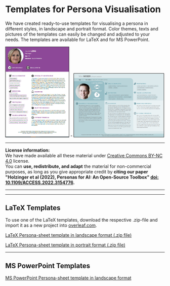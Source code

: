 
# Templates for Persona Visualisation

We have created ready-to-use templates for visualising a persona in different styles, in landscape and portrait format. Color themes, texts and pictures of the templates can easily be changed and adjusted to your needs. 
The templates are available for LaTeX and for MS PowerPoint.

<img src="https://github.com/human-centered-ai-lab/PERSONAS/blob/main/Developing_Personas_For_AI-Step-By-Step/images/persona-pathologist1.png" alt="example persona sheet in portrait format" width="200" border="1px solid #555"> - 
<img src=https://github.com/human-centered-ai-lab/PERSONAS/blob/main/Developing_Personas_For_AI-Step-By-Step/images/persona-softwaredeveloper.png alt="example persona sheet in landscape format" height="200" border="1px solid #555">



---

**License information:**  
We have made available all these material under [Creative Commons BY-NC 4.0](https://creativecommons.org/licenses/by-nc/4.0/) license.  
You can **use, redistribute, and adapt** the material for non-commercial purposes, as long as you give appropriate credit by **citing our paper "Holzinger et al (2022), Personas for AI: An Open-Source Toolbox" [doi: 10.1109/ACCESS.2022.3154776](https://doi.org/10.1109/ACCESS.2022.3154776).**

---
---


## LaTeX Templates

To use one of the LaTeX templates, download the respective .zip-file and import it as a new project into [overleaf.com](https://www.overleaf.com).

[LaTeX Persona-sheet template in landscape format (.zip file)](https://github.com/human-centered-ai-lab/PERSONAS/blob/main/Persona_Templates/latex-template-persona-for-ai-landscape-v03.zip)

[LaTeX Persona-sheet template in portrait format (.zip file)](https://github.com/human-centered-ai-lab/PERSONAS/blob/main/Persona_Templates/latex-template-persona-for-ai-portrait-v01.zip)

---

## MS PowerPoint Templates 

[MS PowerPoint Persona-sheet template in landscape format](https://github.com/human-centered-ai-lab/PERSONAS/blob/main/Persona_Templates/persona-ppt-template.potx)
